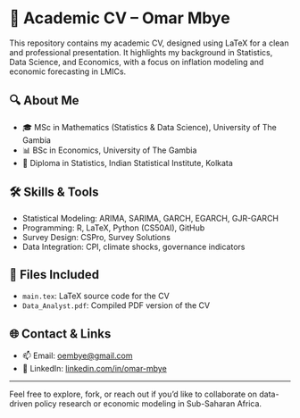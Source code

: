 # 📄 Academic CV – Omar Mbye

This repository contains my academic CV, designed using LaTeX for a clean and professional presentation. It highlights my background in Statistics, Data Science, and Economics, with a focus on inflation modeling and economic forecasting in LMICs.

## 🔍 About Me

- 🎓 MSc in Mathematics (Statistics & Data Science), University of The Gambia  
- 📊 BSc in Economics, University of The Gambia  
- 📍 Diploma in Statistics, Indian Statistical Institute, Kolkata

## 🛠️ Skills & Tools

- Statistical Modeling: ARIMA, SARIMA, GARCH, EGARCH, GJR-GARCH  
- Programming: R, LaTeX, Python (CS50AI), GitHub  
- Survey Design: CSPro, Survey Solutions  
- Data Integration: CPI, climate shocks, governance indicators

## 📁 Files Included

- `main.tex`: LaTeX source code for the CV  
- `Data_Analyst.pdf`: Compiled PDF version of the CV

## 🌐 Contact & Links

- 📫 Email: oembye@gmail.com  
- 🔗 LinkedIn: [linkedin.com/in/omar-mbye](https://www.linkedin.com/in/omar-mbye)

---

Feel free to explore, fork, or reach out if you’d like to collaborate on data-driven policy research or economic modeling in Sub-Saharan Africa.
